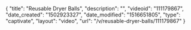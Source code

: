 {
    "title": "Reusable Dryer Balls",
    "description": "",
    "videoid": "111179867",
    "date_created": "1502923327",
    "date_modified": "1516651805",
    "type": "captivate",
    "layout": "video",
    "url": "\/v\/reusable-dryer-balls\/111179867"
}